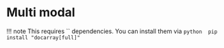 # Multi modal

!!! note
    This requires `` dependencies. You can install them via 
    ```python 
    pip install "docarray[full]"
    ```
